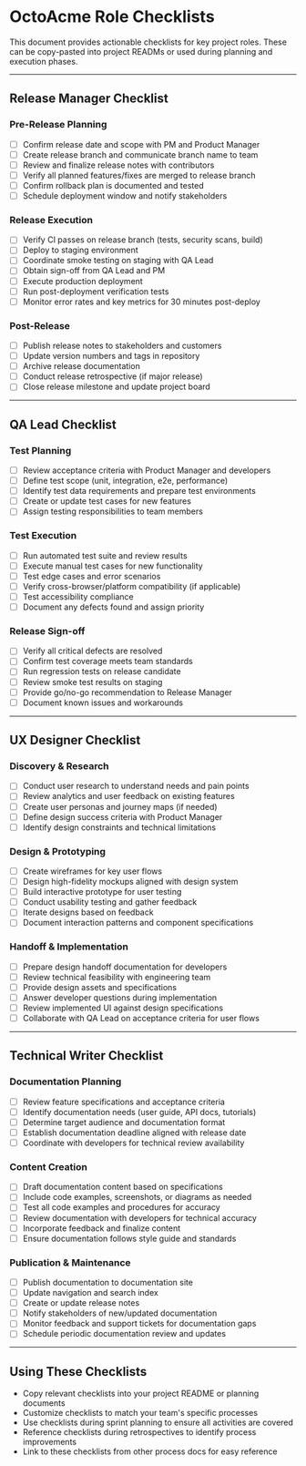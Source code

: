 # OctoAcme Role Checklists

This document provides actionable checklists for key project roles. These can be copy-pasted into project READMs or used during planning and execution phases.

---

## Release Manager Checklist

### Pre-Release Planning
- [ ] Confirm release date and scope with PM and Product Manager
- [ ] Create release branch and communicate branch name to team
- [ ] Review and finalize release notes with contributors
- [ ] Verify all planned features/fixes are merged to release branch
- [ ] Confirm rollback plan is documented and tested
- [ ] Schedule deployment window and notify stakeholders

### Release Execution
- [ ] Verify CI passes on release branch (tests, security scans, build)
- [ ] Deploy to staging environment
- [ ] Coordinate smoke testing on staging with QA Lead
- [ ] Obtain sign-off from QA Lead and PM
- [ ] Execute production deployment
- [ ] Run post-deployment verification tests
- [ ] Monitor error rates and key metrics for 30 minutes post-deploy

### Post-Release
- [ ] Publish release notes to stakeholders and customers
- [ ] Update version numbers and tags in repository
- [ ] Archive release documentation
- [ ] Conduct release retrospective (if major release)
- [ ] Close release milestone and update project board

---

## QA Lead Checklist

### Test Planning
- [ ] Review acceptance criteria with Product Manager and developers
- [ ] Define test scope (unit, integration, e2e, performance)
- [ ] Identify test data requirements and prepare test environments
- [ ] Create or update test cases for new features
- [ ] Assign testing responsibilities to team members

### Test Execution
- [ ] Run automated test suite and review results
- [ ] Execute manual test cases for new functionality
- [ ] Test edge cases and error scenarios
- [ ] Verify cross-browser/platform compatibility (if applicable)
- [ ] Test accessibility compliance
- [ ] Document any defects found and assign priority

### Release Sign-off
- [ ] Verify all critical defects are resolved
- [ ] Confirm test coverage meets team standards
- [ ] Run regression tests on release candidate
- [ ] Review smoke test results on staging
- [ ] Provide go/no-go recommendation to Release Manager
- [ ] Document known issues and workarounds

---

## UX Designer Checklist

### Discovery & Research
- [ ] Conduct user research to understand needs and pain points
- [ ] Review analytics and user feedback on existing features
- [ ] Create user personas and journey maps (if needed)
- [ ] Define design success criteria with Product Manager
- [ ] Identify design constraints and technical limitations

### Design & Prototyping
- [ ] Create wireframes for key user flows
- [ ] Design high-fidelity mockups aligned with design system
- [ ] Build interactive prototype for user testing
- [ ] Conduct usability testing and gather feedback
- [ ] Iterate designs based on feedback
- [ ] Document interaction patterns and component specifications

### Handoff & Implementation
- [ ] Prepare design handoff documentation for developers
- [ ] Review technical feasibility with engineering team
- [ ] Provide design assets and specifications
- [ ] Answer developer questions during implementation
- [ ] Review implemented UI against design specifications
- [ ] Collaborate with QA Lead on acceptance criteria for user flows

---

## Technical Writer Checklist

### Documentation Planning
- [ ] Review feature specifications and acceptance criteria
- [ ] Identify documentation needs (user guide, API docs, tutorials)
- [ ] Determine target audience and documentation format
- [ ] Establish documentation deadline aligned with release date
- [ ] Coordinate with developers for technical review availability

### Content Creation
- [ ] Draft documentation content based on specifications
- [ ] Include code examples, screenshots, or diagrams as needed
- [ ] Test all code examples and procedures for accuracy
- [ ] Review documentation with developers for technical accuracy
- [ ] Incorporate feedback and finalize content
- [ ] Ensure documentation follows style guide and standards

### Publication & Maintenance
- [ ] Publish documentation to documentation site
- [ ] Update navigation and search index
- [ ] Create or update release notes
- [ ] Notify stakeholders of new/updated documentation
- [ ] Monitor feedback and support tickets for documentation gaps
- [ ] Schedule periodic documentation review and updates

---

## Using These Checklists

- Copy relevant checklists into your project README or planning documents
- Customize checklists to match your team's specific processes
- Use checklists during sprint planning to ensure all activities are covered
- Reference checklists during retrospectives to identify process improvements
- Link to these checklists from other process docs for easy reference
